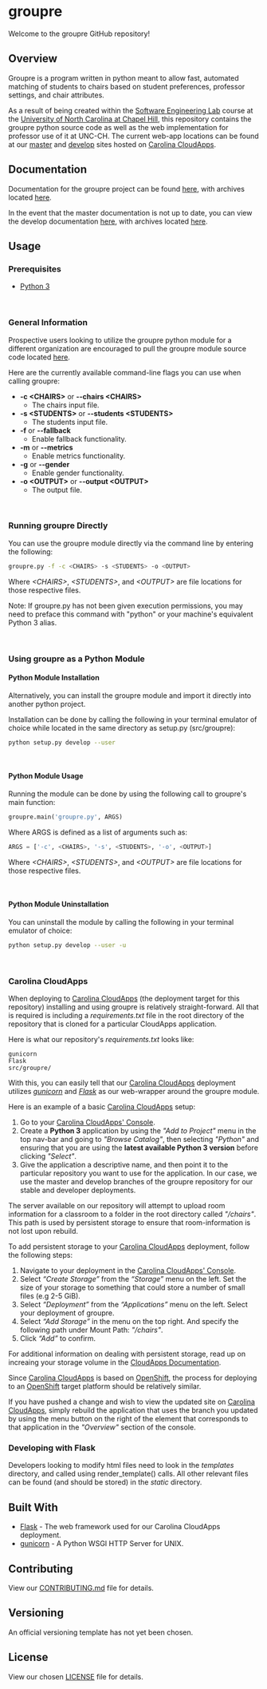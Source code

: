# groupre

Welcome to the groupre GitHub repository!

## Overview

Groupre is a program written in python meant to allow fast, automated matching of students to chairs based on student preferences, professor settings, and chair attributes.

As a result of being created within the [Software Engineering Lab][COMP 523] course at the [University of North Carolina at Chapel Hill][UNC-CH], this repository contains the groupre python source code as well as the web implementation for professor use of it at UNC-CH. The current web-app locations can be found at our [master][CloudApps-master] and [develop][CloudApps-develop] sites hosted on [Carolina CloudApps][Carolina CloudApps].

## Documentation

Documentation for the groupre project can be found [here][masterDocs], with archives located [here][masterDocsArchive].

In the event that the master documentation is not up to date, you can view the develop documentation [here][developDocs], with archives located [here][developDocsArchive].

## Usage

### Prerequisites

* [Python 3][Python3]

<br>

### General Information

Prospective users looking to utilize the groupre python module for a different organization are encouraged to pull the groupre module source code located [here][masterSrc].

Here are the currently available command-line flags you can use when calling groupre:

* **-c \<CHAIRS>** or **--chairs \<CHAIRS>**
  * The chairs input file.
* **-s \<STUDENTS>** or **--students \<STUDENTS>**
  * The students input file.
* **-f** or **--fallback**
  * Enable fallback functionality.
* **-m** or **--metrics**
  * Enable metrics functionality.
* **-g** or **--gender**
  * Enable gender functionality.
* **-o \<OUTPUT>** or **--output \<OUTPUT>**
  * The output file.

<br>

### Running groupre  Directly

You can use the groupre module directly via the command line by entering the following:

```bash
groupre.py -f -c <CHAIRS> -s <STUDENTS> -o <OUTPUT>
```

Where _\<CHAIRS>_, _\<STUDENTS>_, and _\<OUTPUT>_ are file locations for those respective files.

Note: If groupre.py has not been given execution permissions, you may need to preface this command with "python" or your machine's equivalent Python 3 alias.

<br>

### Using groupre as a Python Module

#### Python Module Installation

Alternatively, you can install the groupre module and import it directly into another python project.

Installation can be done by calling the following in your terminal emulator of choice while located in the same directory as setup.py (src/groupre):

<!-- **For Users:**

```bash
python setup.py install
```

**For Developers:** -->

```bash
python setup.py develop --user
```

<br>

#### Python Module Usage

Running the module can be done by using the following call to groupre's main function:

```python
groupre.main('groupre.py', ARGS)
```

Where ARGS is defined as a list of arguments such as:

```python
ARGS = ['-c', <CHAIRS>, '-s', <STUDENTS>, '-o', <OUTPUT>]
```

Where _\<CHAIRS>_, _\<STUDENTS>_, and _\<OUTPUT>_ are file locations for those respective files.

<br>

<!-- **For Developers:**  -->

#### Python Module Uninstallation

You can uninstall the module by calling the following in your terminal emulator of choice:

```bash
python setup.py develop --user -u
```

<br>

### Carolina CloudApps

When deploying to [Carolina CloudApps][Carolina CloudApps] (the deployment target for this repository) installing and using groupre is relatively straight-forward. All that is required is including a *requirements.txt* file in the root directory of the repository that is cloned for a particular CloudApps application.

Here is what our repository's *requirements.txt* looks like:

```pip requirements
gunicorn
Flask
src/groupre/
```

With this, you can easily tell that our [Carolina CloudApps][Carolina CloudApps] deployment utilizes *[gunicorn][gunicorn]* and *[Flask][Flask]* as our web-wrapper around the groupre module.

Here is an example of a basic [Carolina CloudApps][Carolina CloudApps] setup:

1. Go to your [Carolina CloudApps' Console][CloudApps_console].
2. Create a **Python 3** application by using the *"Add to Project"* menu in the top nav-bar and going to *"Browse Catalog"*, then selecting *"Python"* and ensuring that you are using the **latest available Python 3 version** before clicking *"Select"*.
3. Give the application a descriptive name, and then point it to the particular repository you want to use for the application. In our case, we use the master and develop branches of the groupre repository for our stable and developer deployments.

The server available on our repository will attempt to upload room information for a classroom to a folder in the root directory called *"/chairs"*. This path is used by persistent storage to ensure that room-information is not lost upon rebuild.

To add persistent storage to your [Carolina CloudApps][Carolina CloudApps] deployment, follow the following steps:

1. Navigate to your deployment in the [Carolina CloudApps' Console][CloudApps_console].
2. Select *“Create Storage”* from the *“Storage”* menu on the left. Set the size of your storage to something that could store a number of small files (e.g 2-5 GiB).
3. Select *“Deployment”* from the *“Applications”* menu on the left. Select your deployment of groupre.
4. Select *“Add Storage”* in the menu on the top right. And specify the following path under Mount Path: *"/chairs"*.
5. Click *“Add”* to confirm.

For additional information on dealing with persistent storage, read up on increaing your storage volume in the [CloudApps Documentation][CloudAppsStorage_help].

Since [Carolina CloudApps][Carolina CloudApps] is based on [OpenShift][OpenShift], the process for deploying to an [OpenShift][OpenShift] target platform should be relatively similar.

If you have pushed a change and wish to view the updated site on [Carolina CloudApps][Carolina CloudApps], simply rebuild the application that uses the branch you updated by using the menu button on the right of the element that corresponds to that application in the *"Overview"* section of the console.

### Developing with Flask

Developers looking to modify html files need to look in the *templates* directory, and called using render_template() calls. All other relevant files can be found (and should be stored) in the *static* directory.

## Built With

* [Flask][Flask] - The web framework used for our Carolina CloudApps deployment.
* [gunicorn][gunicorn] - A Python WSGI HTTP Server for UNIX.

## Contributing

View our [CONTRIBUTING.md][contributing_file] file for details.

## Versioning

An official versioning template has not yet been chosen.

## License

View our chosen [LICENSE][license_file] file for details.

<!-- Begin References -->
[UNC-CH]: https://www.unc.edu/
[COMP 523]: https://wwwx.cs.unc.edu/Courses/comp523-f17/deliverables.php
[CloudApps-master]: http://master-groupre.cloudapps.unc.edu/
[CloudApps-develop]: http://develop-groupre.cloudapps.unc.edu/
[Carolina CloudApps]: https://cloudapps.unc.edu/
[CloudApps_console]: https://console.cloudapps.unc.edu
[CloudAppsStorage_help]: https://help.unc.edu/help/carolina-cloudapps-increasing-the-size-of-a-persistent-volume/
[masterSrc]: https://github.com/jeyerena/ClassTeamBuilder/tree/master/src/groupre
[masterDocs]: https://github.com/jeyerena/ClassTeamBuilder/tree/master/docs
[masterDocsArchive]: https://github.com/jeyerena/ClassTeamBuilder/tree/master/docs/archive
[developDocs]: https://github.com/jeyerena/ClassTeamBuilder/tree/develop/docs
[developDocsArchive]: https://github.com/jeyerena/ClassTeamBuilder/tree/develop/docs/archive
[Flask]: http://flask.pocoo.org/
[OpenShift]: https://www.openshift.com/
[contributing_file]: https://github.com/jeyerena/ClassTeamBuilder/tree/master/CONTRIBUTING.md
[license_file]: https://github.com/jeyerena/ClassTeamBuilder/blob/master/LICENSE
[Python3]: https://www.python.org/downloads/release/python-363/
[gunicorn]: http://gunicorn.org/
<!-- End References -->

